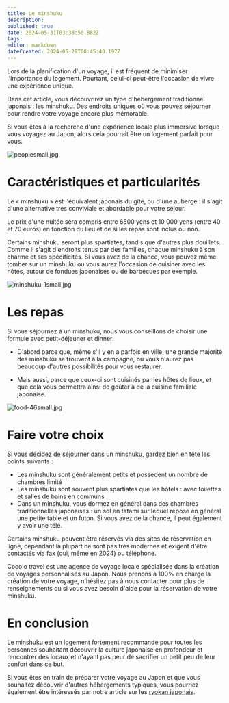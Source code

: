```yaml
---
title: Le minshuku
description: 
published: true
date: 2024-05-31T03:38:50.882Z
tags: 
editor: markdown
dateCreated: 2024-05-29T08:45:40.197Z
---
```


Lors de la planification d'un voyage, il est fréquent de minimiser l'importance du logement. Pourtant, celui-ci peut-être l'occasion de vivre une expérience unique. 

Dans cet article, vous découvrirez un type d'hébergement traditionnel japonais : les minshuku. Des endroits uniques où vous pouvez séjourner pour rendre votre voyage encore plus mémorable.

Si vous êtes à la recherche d'une expérience locale plus immersive lorsque vous voyagez au Japon, alors cela pourrait être un logement parfait pour vous.

![peoplesmall.jpg](/blogpictures/peoplesmall.jpg)

# Caractéristiques et particularités 

Le « minshuku » est l'équivalent japonais du gîte, ou d'une auberge : il s'agit d'une alternative très conviviale et abordable pour votre séjour.  

Le prix d'une nuitée sera compris entre 6500 yens et 10 000 yens (entre 40 et 70 euros) en fonction du lieu et de si les repas sont inclus ou non. 

Certains minshuku seront plus spartiates, tandis que d'autres plus douillets. Comme il s'agit d'endroits tenus par des familles, chaque minshuku à son charme et ses spécificités. Si vous avez de la chance, vous pouvez même tomber sur un minshuku ou vous aurez l'occasion de cuisiner avec les hôtes, autour de fondues japonaises ou de barbecues par exemple. 

![minshuku-1small.jpg](/blogpictures/minshuku-1small.jpg)

# Les repas 

Si vous séjournez à un minshuku, nous vous conseillons de choisir une formule avec petit-déjeuner et dinner. 

- D'abord parce que, même s'il y en a parfois en ville, une grande majorité des minshuku se trouvent à la campagne, ou vous n'aurez pas beaucoup d'autres possibilités pour vous restaurer. 

- Mais aussi, parce que ceux-ci sont cuisinés par les hôtes de lieux, et que cela vous permettra ainsi de goûter à de la cuisine familiale japonaise.

![food-46small.jpg](/blogpictures/food-46small.jpg)

# Faire votre choix 

Si vous décidez de séjourner dans un minshuku, gardez bien en tête les points suivants : 
- Les minshuku sont généralement petits et possèdent un nombre de chambres limité
- Les minshuku sont souvent plus spartiates que les hôtels : avec toilettes et salles de bains en communs
- Dans un minshuku, vous dormez en général dans des chambres traditionnelles japonaises : un sol en tatami sur lequel repose en général une petite table et un futon. Si vous avez de la chance, il peut également y avoir une télé.

Certains minshuku peuvent être réservés via des sites de réservation en ligne, cependant la plupart ne sont pas très modernes et exigent d'être contactés via fax (oui, même en 2024) ou téléphone. 
 
Cocolo travel est une agence de voyage locale spécialisée dans la création de voyages personnalisés au Japon. Nous prenons à 100% en charge la création de votre voyage, n'hésitez pas à nous contacter pour plus de renseignements ou si vous avez besoin d'aide pour la réservation de votre minshuku. 
 

# En conclusion

Le minshuku est un logement fortement recommandé pour toutes les personnes souhaitant découvrir la culture japonaise en profondeur et rencontrer des locaux et n'ayant pas peur de sacrifier un petit peu de leur confort dans ce but. 

Si vous êtes en train de préparer votre voyage au Japon et que vous souhaitez découvrir d'autres hébergements typiques, vous pourriez également être intéressés par notre article sur les [ryokan japonais](/fr/home/blog/Ryokan).